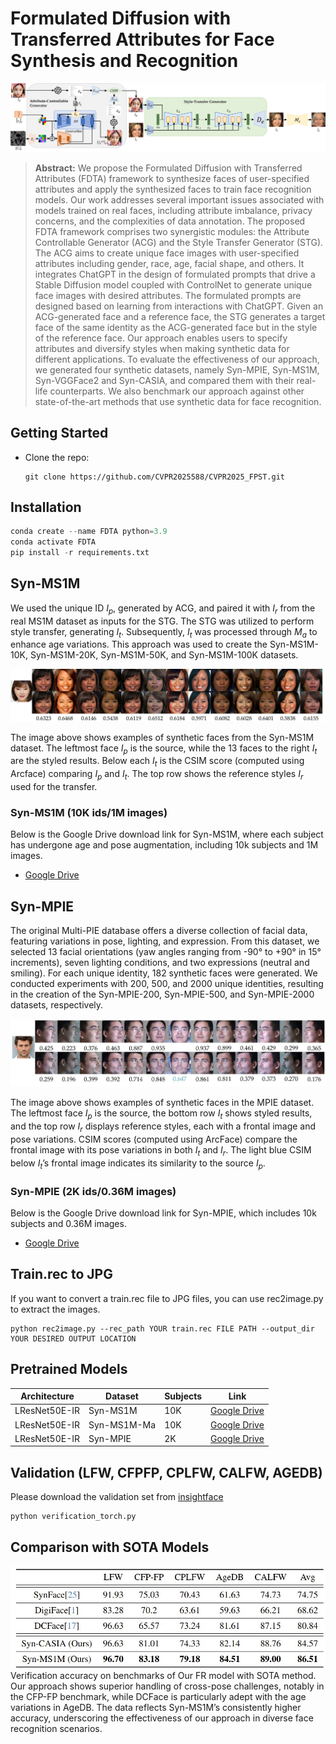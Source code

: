 # Formulated Diffusion with Transferred Attributes for Face Synthesis and Recognition
![workflow.png](workflow6.jpg)
> **Abstract:** We propose the Formulated Diffusion with Transferred Attributes (FDTA) framework to synthesize faces of user-specified attributes and apply the synthesized faces to train face recognition models. Our work addresses several important issues associated with models trained on real faces, including attribute imbalance, privacy concerns, and the complexities of data annotation. The proposed FDTA framework comprises two synergistic modules: the Attribute Controllable Generator (ACG) and the Style Transfer Generator (STG). The ACG aims to create unique face images with user-specified attributes including gender, race, age, facial shape, and others. It integrates ChatGPT in the design of formulated prompts that drive a Stable Diffusion model coupled with ControlNet to generate unique face images with desired attributes. The formulated prompts are designed based on learning from interactions with ChatGPT. Given an ACG-generated face and a reference face, the STG generates a target face of the same identity as the ACG-generated face but in the style of the reference face. Our approach enables users to specify attributes and diversify styles when making synthetic data for different applications. To evaluate the effectiveness of our approach, we generated four synthetic datasets, namely Syn-MPIE, Syn-MS1M, Syn-VGGFace2 and Syn-CASIA, and compared them with their real-life counterparts. We also benchmark our approach against other state-of-the-art methods that use synthetic data for face recognition.
>
> 
## Getting Started
- Clone the repo:
    ```
    git clone https://github.com/CVPR2025588/CVPR2025_FPST.git
    ```
## Installation
```python
conda create --name FDTA python=3.9
conda activate FDTA
pip install -r requirements.txt
```
## Syn-MS1M 
We used the unique ID $I_p$, generated by ACG, and paired it with $I_r$ from the real MS1M dataset as inputs for the STG. The STG was utilized to perform style transfer, generating $I_t$. Subsequently, $I_t$ was processed through $M_a$ to enhance age variations. This approach was used to create the Syn-MS1M-10K, Syn-MS1M-20K, Syn-MS1M-50K, and Syn-MS1M-100K datasets.

![ms1m_sample.jpg](ms1m_sample.jpg)

The image above shows examples of synthetic faces from the Syn-MS1M dataset. The leftmost face $I_p$ is the source, while the 13 faces to the right $I_t$ are the styled results. Below each $I_t$ is the CSIM score (computed using Arcface) comparing $I_p$ and $I_t$. The top row shows the reference styles $I_r$ used for the transfer.

### Syn-MS1M (10K ids/1M images)
Below is the Google Drive download link for Syn-MS1M, where each subject has undergone age and pose augmentation, including 10k subjects and 1M images.
- [Google Drive](https://drive.google.com/drive/folders/1TN_FftxXr_IP0iqsnu11itPGpCyfpYTo?usp=sharing)

## Syn-MPIE 
The original Multi-PIE database offers a diverse collection of facial data, featuring variations in pose, lighting, and expression. From this dataset, we selected 13 facial orientations (yaw angles ranging from -90° to +90° in 15° increments), seven lighting conditions, and two expressions (neutral and smiling). For each unique identity, 182 synthetic faces were generated. We conducted experiments with 200, 500, and 2000 unique identities, resulting in the creation of the Syn-MPIE-200, Syn-MPIE-500, and Syn-MPIE-2000 datasets, respectively.

![mpie_sample.jpg](mpie_sample.jpg)

The image above shows examples of synthetic faces in the MPIE dataset. The leftmost face $I_p$ is the source, the bottom row $I_t$ shows styled results, and the top row $I_r$ displays reference styles, each with a frontal image and pose variations. CSIM scores (computed using ArcFace) compare the frontal image with its pose variations in both $I_t$ and $I_r$. The light blue CSIM below $I_t$’s frontal image indicates its similarity to the source $I_p$.

### Syn-MPIE (2K ids/0.36M images)
Below is the Google Drive download link for Syn-MPIE, which includes 10k subjects and 0.36M images.
- [Google Drive](https://drive.google.com/drive/folders/1NQgHm_CM7zgnXtq_Vs5K6Y3s3zmEu8ZT?usp=sharing)

## Train.rec to JPG  
If you want to convert a train.rec file to JPG files, you can use rec2image.py to extract the images.

```
python rec2image.py --rec_path YOUR train.rec FILE PATH --output_dir YOUR DESIRED OUTPUT LOCATION
```

## Pretrained Models
| Architecture | Dataset      | Subjects  | Link
|--------------|--------------|-----------|-----------|
| LResNet50E-IR          | Syn-MS1M | 10K | [Google Drive](https://drive.google.com/drive/folders/1TIBF4dSXZeTUSshphV7YiV7E-OkdMYYV?usp=sharing) |
| LResNet50E-IR          | Syn-MS1M-Ma | 10K | [Google Drive](https://drive.google.com/drive/folders/1NJzRvQLU57j-GMgLX1zkkMkfBbL0LzGT?usp=sharing) |
| LResNet50E-IR          | Syn-MPIE | 2K | [Google Drive](https://drive.google.com/file/d/1MPU8gNiK9E1sBe_p6kLj4juPMR4o_nQF/view?usp=sharing) |

## Validation (LFW, CFPFP, CPLFW, CALFW, AGEDB)
Please download the validation set from [insightface](https://github.com/deepinsight/insightface/tree/master/recognition/_datasets_)
```python
python verification_torch.py
```

## Comparison with SOTA Models 
![table1.jpg](table1.jpg)
Verification accuracy on benchmarks of Our FR model with SOTA method. Our approach shows superior handling of cross-pose challenges, 
notably in the CFP-FP benchmark, while DCFace is particularly adept with the age variations in AgeDB. 
The data reflects Syn-MS1M’s consistently higher accuracy, underscoring the effectiveness of our approach in diverse face recognition scenarios.
